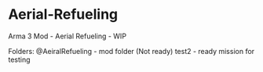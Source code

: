 # Aerial-Refueling
Arma 3 Mod - Aerial Refueling - WIP

Folders:
@AeiralRefueling - mod folder (Not ready)
test2 - ready mission for testing
